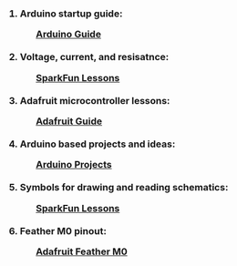 <h3><ol>
  <li>Arduino startup guide:</li>
      <ul style="list-style-type:none;">
      <li><a href="https://www.arduino.cc/en/Guide/ArduinoUno">Arduino Guide</a></li>
      </ul>
  <br>
  <li>Voltage, current, and resisatnce:</li>
      <ul style="list-style-type:none;">
      <li><a href="https://learn.sparkfun.com/tutorials/voltage-current-resistance-and-ohms-law/electricity-basics">SparkFun Lessons</a></li>
      </ul>
    <br>
  <li>Adafruit microcontroller lessons:</li>
      <ul style="list-style-type:none;">
      <li><a href="https://learn.adafruit.com/lesson-0-getting-started/the-lessons">Adafruit Guide</a></li>
      </ul>
    <br>
  <li>Arduino based projects and ideas:</li>
      <ul style="list-style-type:none;">
      <li><a href="https://create.arduino.cc/projecthub">Arduino Projects</a></li>
      </ul>
    <br>
  <li>Symbols for drawing and reading schematics:</li>
      <ul style="list-style-type:none;">
      <li><a href="https://learn.sparkfun.com/tutorials/how-to-read-a-schematic/all">SparkFun Lessons</a></li>
      </ul>
    <br>
  <li>Feather M0 pinout:</li>
      <ul style="list-style-type:none;">
      <li><a href="https://cdn-learn.adafruit.com/assets/assets/000/046/243/original/adafruit_products_Feather_M0_Adalogger_v2.2-1.png?1504885273">Adafruit Feather M0</a></li>
      </ul>
</ol></h3>
